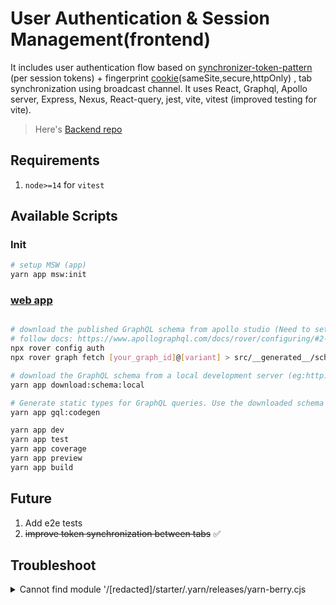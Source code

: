 # User Authentication & Session Management(frontend)
It includes user authentication flow based on [synchronizer-token-pattern](https://cheatsheetseries.owasp.org/cheatsheets/Cross-Site_Request_Forgery_Prevention_Cheat_Sheet.html#synchronizer-token-pattern) (per session tokens) + fingerprint [cookie](https://cheatsheetseries.owasp.org/cheatsheets/Session_Management_Cheat_Sheet.html#cookies)(sameSite,secure,httpOnly) , tab synchronization using broadcast channel. It uses React, Graphql, Apollo server, Express, Nexus, React-query, jest, vite, vitest (improved testing for vite).
> Here's [Backend repo](https://github.com/zkindest/fs-gql-rq-backend)

## Requirements

1. `node>=14` for `vitest`

## Available Scripts

### Init

```sh
# setup MSW (app)
yarn app msw:init
```

### [web app](./packages/web)

```sh

# download the published GraphQL schema from apollo studio (Need to setup rover auth)
# follow docs: https://www.apollographql.com/docs/rover/configuring/#2-provide-the-api-key-to-rover
npx rover config auth
npx rover graph fetch [your_graph_id]@[variant] > src/__generated__/schema.graphql

# download the GraphQL schema from a local development server (eg:http://localhost:4000)
yarn app download:schema:local

# Generate static types for GraphQL queries. Use the downloaded schema
yarn app gql:codegen

yarn app dev
yarn app test
yarn app coverage
yarn app preview
yarn app build

```

## Future

1. Add e2e tests
2. ~~improve token synchronization between tabs~~ ✅️

## Troubleshoot

<details>
<summary>
Cannot find module '/[redacted]/starter/.yarn/releases/yarn-berry.cjs
</summary>

```sh
rm .yarnrc.yml
yarn set version berry

# and add below line to `.yarnrc.yml`
nodeLinker: node-modules

```

</details>
